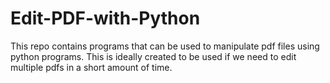 # Edit-PDF-with-Python
This repo contains programs that can be used to manipulate pdf files using python programs. This is ideally created to be used if we need to edit multiple pdfs in a short amount of time. 
